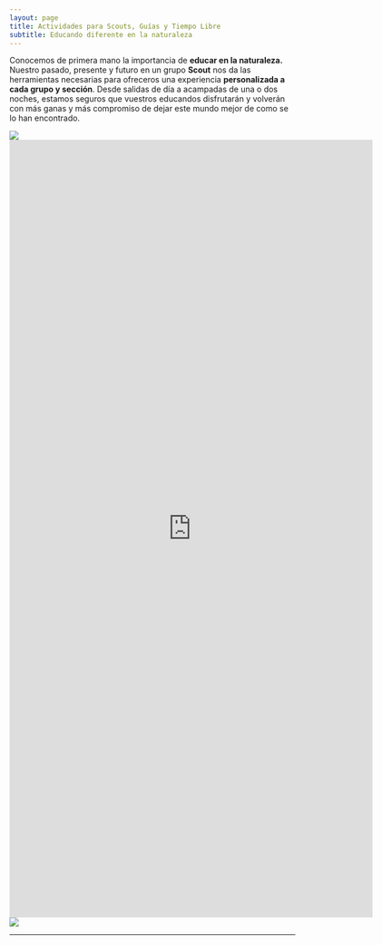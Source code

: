 ```yaml
---
layout: page
title: Actividades para Scouts, Guías y Tiempo Libre
subtitle: Educando diferente en la naturaleza
---
```


Conocemos de primera mano la importancia de **educar en la naturaleza.** Nuestro pasado, presente y futuro en un grupo **Scout** nos da las herramientas necesarias para ofreceros una experiencia **personalizada a cada grupo y sección**. Desde salidas de día a acampadas de una o dos noches, estamos seguros que vuestros educandos disfrutarán y volverán con más ganas y más compromiso de dejar este mundo mejor de como se lo han encontrado. 


<img class=img1 src="../assets/img/visitas/scout1.png"/>
<br>

<iframe src="https://docs.google.com/forms/d/e/1FAIpQLSerCJWv7CPSIce97gVE9xiEhfUPLI7iC0me3cV32FIzgUBLig/viewform?embedded=true" width="640" height="1372" frameborder="0" marginheight="0" marginwidth="0">Cargando…</iframe>

<br>
<img class=img1 src="../assets/img/visitas/scout2.png"/>

<hr>







